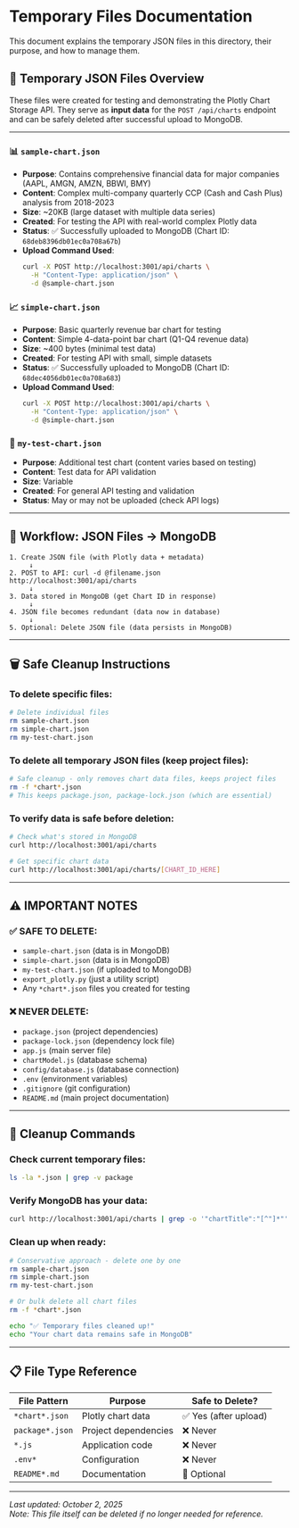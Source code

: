 # Temporary Files Documentation

This document explains the temporary JSON files in this directory, their purpose, and how to manage them.

## 📁 Temporary JSON Files Overview

These files were created for testing and demonstrating the Plotly Chart Storage API. They serve as **input data** for the `POST /api/charts` endpoint and can be safely deleted after successful upload to MongoDB.

---

### 📊 `sample-chart.json`
- **Purpose**: Contains comprehensive financial data for major companies (AAPL, AMGN, AMZN, BBWI, BMY)
- **Content**: Complex multi-company quarterly CCP (Cash and Cash Plus) analysis from 2018-2023
- **Size**: ~20KB (large dataset with multiple data series)
- **Created**: For testing the API with real-world complex Plotly data
- **Status**: ✅ Successfully uploaded to MongoDB (Chart ID: `68deb8396db01ec0a708a67b`)
- **Upload Command Used**: 
  ```bash
  curl -X POST http://localhost:3001/api/charts \
    -H "Content-Type: application/json" \
    -d @sample-chart.json
  ```

### 📈 `simple-chart.json` 
- **Purpose**: Basic quarterly revenue bar chart for testing
- **Content**: Simple 4-data-point bar chart (Q1-Q4 revenue data)
- **Size**: ~400 bytes (minimal test data)
- **Created**: For testing API with small, simple datasets
- **Status**: ✅ Successfully uploaded to MongoDB (Chart ID: `68dec4056db01ec0a708a683`)
- **Upload Command Used**:
  ```bash
  curl -X POST http://localhost:3001/api/charts \
    -H "Content-Type: application/json" \
    -d @simple-chart.json
  ```

### 🧪 `my-test-chart.json`
- **Purpose**: Additional test chart (content varies based on testing)
- **Content**: Test data for API validation
- **Size**: Variable
- **Created**: For general API testing and validation
- **Status**: May or may not be uploaded (check API logs)

---

## 🔄 Workflow: JSON Files → MongoDB

```
1. Create JSON file (with Plotly data + metadata)
     ↓
2. POST to API: curl -d @filename.json http://localhost:3001/api/charts
     ↓
3. Data stored in MongoDB (get Chart ID in response)
     ↓
4. JSON file becomes redundant (data now in database)
     ↓
5. Optional: Delete JSON file (data persists in MongoDB)
```

---

## 🗑️ Safe Cleanup Instructions

### To delete specific files:
```bash
# Delete individual files
rm sample-chart.json
rm simple-chart.json  
rm my-test-chart.json
```

### To delete all temporary JSON files (keep project files):
```bash
# Safe cleanup - only removes chart data files, keeps project files
rm -f *chart*.json
# This keeps package.json, package-lock.json (which are essential)
```

### To verify data is safe before deletion:
```bash
# Check what's stored in MongoDB
curl http://localhost:3001/api/charts

# Get specific chart data
curl http://localhost:3001/api/charts/[CHART_ID_HERE]
```

---

## ⚠️ IMPORTANT NOTES

### ✅ SAFE TO DELETE:
- `sample-chart.json` (data is in MongoDB)
- `simple-chart.json` (data is in MongoDB) 
- `my-test-chart.json` (if uploaded to MongoDB)
- `export_plotly.py` (just a utility script)
- Any `*chart*.json` files you created for testing

### ❌ NEVER DELETE:
- `package.json` (project dependencies)
- `package-lock.json` (dependency lock file)
- `app.js` (main server file)
- `chartModel.js` (database schema)
- `config/database.js` (database connection)
- `.env` (environment variables)
- `.gitignore` (git configuration)
- `README.md` (main project documentation)

---

## 🧹 Cleanup Commands

### Check current temporary files:
```bash
ls -la *.json | grep -v package
```

### Verify MongoDB has your data:
```bash
curl http://localhost:3001/api/charts | grep -o '"chartTitle":"[^"]*"'
```

### Clean up when ready:
```bash
# Conservative approach - delete one by one
rm sample-chart.json
rm simple-chart.json
rm my-test-chart.json

# Or bulk delete all chart files
rm -f *chart*.json

echo "✅ Temporary files cleaned up!"
echo "Your chart data remains safe in MongoDB"
```

---

## 📋 File Type Reference

| File Pattern | Purpose | Safe to Delete? |
|-------------|---------|----------------|
| `*chart*.json` | Plotly chart data | ✅ Yes (after upload) |
| `package*.json` | Project dependencies | ❌ Never |
| `*.js` | Application code | ❌ Never |
| `.env*` | Configuration | ❌ Never |
| `README*.md` | Documentation | 📝 Optional |

---

*Last updated: October 2, 2025*  
*Note: This file itself can be deleted if no longer needed for reference.*